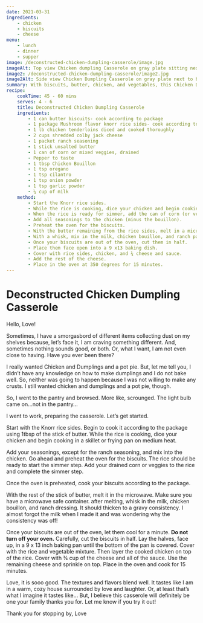 ```yaml
---
date: 2021-03-31
ingredients:
    - chicken
    - biscuits
    - cheese
menu: 
    - lunch
    - dinner
    - supper
image: /deconstructed-chicken-dumpling-casserole/image.jpg
imageAlt: Top view Chicken dumpling Casserole on gray plate sitting next to biscuit and fork with blue hand towel
image2: /deconstructed-chicken-dumpling-casserole/image2.jpg
image2Alt: Side view Chicken Dumpling Casserole on gray plate next to biscuit and fork on top of blue hand towel
summary: With biscuits, butter, chicken, and vegetables, this Chicken Dumpling casserole is like being in a warm, cozy house surrounded by love and laughter.
recipe:
    cookTime: 45 - 60 mins
    serves: 4 - 6
    title: Deconstructed Chicken Dumpling Casserole
    ingredients:
        - 1 can butter biscuits- cook according to package
        - 1 package Mushroom flavor knorr rice sides- cook according to package
        - 1 lb chicken tenderloins diced and cooked thoroughly
        - 2 cups shredded colby jack cheese
        - 1 packet ranch seasoning
        - 1 stick unsalted butter
        - 1 can of corn or mixed veggies, drained
        - Pepper to taste
        - 1 tbsp Chicken Bouillon
        - 1 tsp oregano
        - 1 tsp cilantro
        - 1 tsp onion powder
        - 1 tsp garlic powder
        - ¼ cup of milk
    method:
        - Start the Knorr rice sides.
        - While the rice is cooking, dice your chicken and begin cooking it in a skillet with oil.
        - When the rice is ready for simmer, add the can of corn (or veggies).
        - Add all seasonings to the chicken (minus the bouillon).
        - Preheat the oven for the biscuits.
        - With the butter remaining from the rice sides, melt in a microwave safe container in the microwave.
        - With a whisk, mix in the milk, chicken bouillon, and ranch packet into the melted butter. It should thicken to a gravy consistency.
        - Once your biscuits are out of the oven, cut them in half.
        - Place them face open into a 9 x13 baking dish.
        - Cover with rice sides, chicken, and ¾ cheese and sauce.
        - Add the rest of the cheese.
        - Place in the oven at 350 degrees for 15 minutes.
---
```

# Deconstructed Chicken Dumpling Casserole
Hello, Love!

Sometimes, I have a smorgasbord of different items collecting dust on my shelves because, let’s face it, I am craving something different. And, sometimes nothing sounds good, or both. Or, what I want, I am not even close to having. Have you ever been there? 

I really wanted Chicken and Dumplings and a pot pie. But, let me tell you, I didn’t have any knowledge on how to make dumplings and I do not bake well. So, neither was going to happen because I was not willing to make any crusts. I still wanted chicken and dumplings and a pot pie, though. 

So, I went to the pantry and browsed. More like, scrounged. The light bulb came on…not in the pantry...

I went to work, preparing the casserole. Let’s get started.

Start with the Knorr rice sides. Begin to cook it according to the package using 1tbsp of the stick of butter. While the rice is cooking, dice your chicken and begin cooking in a skillet or frying pan on medium heat. 

Add your seasonings, except for the ranch seasoning, and mix into the chicken. Go ahead and preheat the oven for the biscuits. The rice should be ready to start the simmer step. Add your drained corn or veggies to the rice and complete the simmer step.

Once the oven is preheated, cook your biscuits according to the package.

With the rest of the stick of butter, melt it in the microwave. Make sure you have a microwave safe container. after melting, whisk in the milk, chicken bouillon, and ranch dressing. It should thicken to a gravy consistency. I almost forgot the milk when I made it and was wondering why the consistency was off! 

Once your biscuits are out of the oven, let them cool for a minute. **Do not turn off your oven.** Carefully, cut the biscuits in half. Lay the halves, face up, in a 9 x 13 inch baking pan until the bottom of the pan is covered. Cover with the rice and vegetable mixture. Then layer the cooked chicken on top of the rice. Cover with ¾ cup of the cheese and all of the sauce. Use the remaining cheese and sprinkle on top. 
Place in the oven and cook for 15 minutes.

Love, it is sooo good. The textures and flavors blend well. It tastes like I am in a warm, cozy house surrounded by love and laughter. Or, at least that’s what I imagine it tastes like…  But, I believe this casserole will definitely be one your family thanks you for. Let me know if you try it out!

Thank you for stopping by, Love